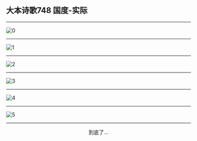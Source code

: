 
## 大本诗歌748 国度-实际
        
<div id="aplayer0"></div>

<div id="aplayer1"></div>

<div id="aplayer2"></div>

---

<img alt="0" data-original="https://cdn.jsdelivr.net/gh/k34869/shi/data/d0747/0">

---

<img alt="1" data-original="https://cdn.jsdelivr.net/gh/k34869/shi/data/d0747/1">

---

<img alt="2" data-original="https://cdn.jsdelivr.net/gh/k34869/shi/data/d0747/2">

---

<img alt="3" data-original="https://cdn.jsdelivr.net/gh/k34869/shi/data/d0747/3">

---

<img alt="4" data-original="https://cdn.jsdelivr.net/gh/k34869/shi/data/d0747/4">

---

<img alt="5" data-original="https://cdn.jsdelivr.net/gh/k34869/shi/data/d0747/5">

---

<p style="text-align: center">到底了...</p>

<script src="/js/dist-view.js"></script>

<script>
MAIN.id = 'd0747';
        
const ap0 = new APlayer({
    container: document.getElementById('aplayer0'),
    volume: 1,
    loop: 'none',
    preload: 'none',
    audio: [{
        name: '大本诗歌748.mp3',
        artist: '大本诗歌',
        url: 'https://res.wx.qq.com/voice/getvoice?mediaid=MzI0NTk3MDM5M18yMjQ3NDk4Mjk3',
        cover: '/favicon'
    }]
});
const ap1 = new APlayer({
    container: document.getElementById('aplayer1'),
    volume: 1,
    loop: 'none',
    preload: 'none',
    audio: [{
        name: '大本诗歌748第一节领唱.mp3',
        artist: '大本诗歌',
        url: 'https://res.wx.qq.com/voice/getvoice?mediaid=MzI0NTk3MDM5M18yMjQ3NDk4Mjk4',
        cover: '/favicon'
    }]
});
const ap2 = new APlayer({
    container: document.getElementById('aplayer2'),
    volume: 1,
    loop: 'none',
    preload: 'none',
    audio: [{
        name: '大本诗歌748教唱版.mp3',
        artist: '大本诗歌',
        url: 'https://res.wx.qq.com/voice/getvoice?mediaid=MzI0NTk3MDM5M18yMjQ3NDk4Mjk5',
        cover: '/favicon'
    }]
});
</script>
